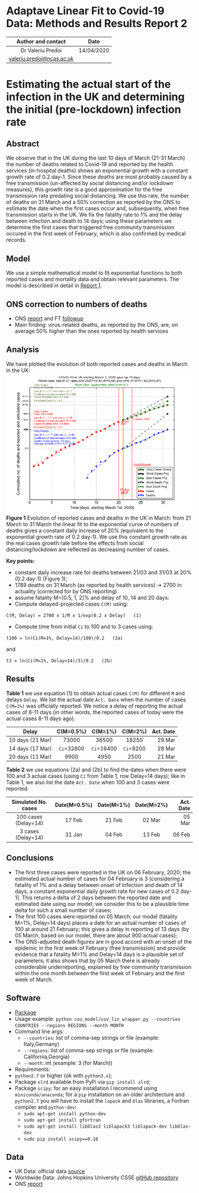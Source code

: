 # Adaptave Linear Fit to Covid-19 Data: Methods and Results Report 2

Author and contact   |  Date
:-------------------:|:---------:
Dr Valeriu Predoi    | 14/04/2020
<valeriu.predoi@ncas.ac.uk> |

# Estimating the actual start of the infection in the UK and determining the initial (pre-lockdown) infection rate

## Abstract

We observe that in the UK during the last 10 days of March (21-31 March) the number of deaths related to Covid-19 and reported
by the health services (in-hospital deaths) shows an exponential growth with a constant growth rate of 0.2 day-1. Since these deaths
are most probably caused by a free transmission (un-affected by social distancing and/or lockdown measures), this growth
rate is a good approximation for the free transmission rate predating social distancing. We use this rate,
the number of deaths on 31 March and a 50% correction as reported by the ONS to estimate the date when the first cases
occur and, subsequently, when free transmission starts in the UK. We fix the fatality rate to 1% and the delay between infection and
death to 14 days; using these parameters we determine the first cases that triggered free community transmission occured
in the first week of February, which is also confirmed by medical records.

## Model

We use a simple mathematical model to fit exponential functions
to both reported cases and mortality data and obtain relevant parameters. The model is described in detail in
[Report 1](https://github.com/valeriupredoi/COVID-19_LINEAR/blob/master/Reports/report_11-04-2020.md).

## ONS correction to numbers of deaths

 - ONS [report](https://www.ons.gov.uk/peoplepopulationandcommunity/birthsdeathsandmarriages/deaths/bulletins/deathsregisteredweeklyinenglandandwalesprovisional/weekending3april2020#main-points) and FT [followup](https://www.ft.com/content/99220450-b0f2-4779-a768-90d199d1348c?fbclid=IwAR0yVcflr0wwfD4pyIqjqGiXl_YLqFR8TtXZcepi8UoAU-tlaZFFWQIcV3Y)
- Main finding: virus-related deaths, as reported by the ONS, are, on average 50%
  higher than the ones reported by health services

## Analysis

We have plotted the evolution of both reported cases and deaths in March in the UK:
![march](https://github.com/valeriupredoi/COVID-19_LINEAR/blob/master/anciliaries/country_plots_03-2020/uk_evolution_20-03_31-03_2020/31-03.png)
**Figure 1** Evolution of reported cases and deaths in the UK in March: from 21 March to 31 March the linear fit
to the exponential curve of numbers of deaths gives a constant daily increase of 20% (equivalent to the exponential
growth rate of 0.2 day-1). We use this constant growth rate as the real cases growth rate before the effects from
social distancing/lockdown are reflected as decreasing number of cases.

**Key points:**

- constant daily increase rate for deaths between 21/03 and 31/03 at 20% (0.2 day-1) (Figure 1);
- 1789 deaths on 31 March (as reported by health services) -> 2700 in actuality (corrected for by ONS
  reporting)
- assume fatality M=[0.5, 1, 2]% and delay of 10, 14 and 20 days:
- Compute delayed-projected cases `C(M)` using:

```
C(M, Delay) = 2700 x 1/M x 1/exp(0.2 x Delay)   (1)
```

- Compute time from initial `Ci` to 100 and to 3 cases using:

```
t100 = ln(Ci(M=1%, Delay=14)/100)/0.2   (2a)
```
and
```
t3 = ln(Ci(M=1%, Delay=14)/3)/0.2   (2b)
```

## Results

**Table 1** we use equation (1) to obtain actual cases `C(M)` for different `M` and delays `Delay`.
We list the actual date `Act. Date` when the number of cases `C(M=1%)` was officially reported.
We notice a delay of reporting the actual cases of 8-11 days (in other words, the reported cases of today were
the actual cases 8-11 days ago).

Delay  | C(M=0.5%) | C(M=1%) | C(M=2%) | Act. Date
:-----:|:---------:|:-------:|:-------:|-----------:
10 days (21 Mar) | 73000 | 36500 | 18250 | 29 Mar
14 days (17 Mar) | `Ci`=32800 | `Ci`=16400 | `Ci`=8200 | 28 Mar
20 days (11 Mar) | 9900 | 4950 | 2500 | 21 Mar

**Table 2** we use equations (2a) and (2b) to find the dates when there were 100 and 3 actual cases
(using `Ci` from Table 1, row Delay=14 days); like in Table 1, we also list the date `Act. Date` when 100 and 3
cases were reported.

Simulated No. cases | Date(M=0.5%) | Date(M=1%) | Date(M=2%) | Act. Date
:------------------:|:------------:|:----------:|:----------:|-----------:
100 cases (Delay=14) | 17 Feb | 21 Feb | 02 Mar    | 05 Mar |
3 cases (Delay=14) | 31 Jan  | 04 Feb | 13 Feb | 06 Feb |

## Conclusions

- The first three cases were reported in the UK on 06 February, 2020; the estimated
  actual number of cases for 04 February is 3 (considering a fatality
  of 1% and a delay between onset of infection and death of 14 days, a constant exponential
  daily growth rate for new cases of 0.2 day-1). This returns a delta of 2 days between the reported date and
  estimated date using our model; we consider this to be a plausible time delta for such a small number of cases;
- The first 100 cases were reported on 05 March; our model (fatality M=1%, Delay=14 days) places a date for an actual
  number of cases of 100 at around 21 February; this gives a delay in reporting of 13 days
  (by 05 March, based on our model, there are about 900 actual cases);
- The ONS-adjusted death figures are in good accord with an onset of the epidemic in the first week of February (free transmission)
  and provide evidence that a fatality M=1% and Delay=14 days is a plausible set of parameters; it also shows that
  by 05 March there is already considerable underreporting, explained by free community transmission
  within the one month between the first week of February and the first week of March.

## Software

- [Package](https://github.com/valeriupredoi/COVID-19_LINEAR/blob/master/cov_model)
- Usage example: `python cov_model/cov_lin_wrapper.py --countries COUNTRIES --regions REGIONS --month MONTH`
- Command line args:
  - `--countries`: list of comma-sep strings or file (example: Italy,Germany)
  - `--regions`: list of comma-sep strings or file (example: California,Georgia)
  - `--month`: int (example: 3 (for March))
- Requirements:
- `python2.7` or higher (ok with `python3.x`);
- Package `xlrd` available from PyPi via `pip install xlrd`;
- Package `scipy`: for an easy installation I recommend using `miniconda/anaconda`;
  for a `pip` installation on an older architecture and `python2.7` you will have
  to install the `lapack` and `blas` libraries, a Fortran compiler and `python-dev`:
  - `sudo apt-get install python-dev`
  - `sudo apt-get install gfortran`
  - `sudo apt-get install libblas3 liblapack3 liblapack-dev libblas-dev`
  - `sudo pip install scipy==0.16`

## Data

- UK Data: official data [source](https://www.gov.uk/government/publications/covid-19-track-coronavirus-cases)
- Worldwide Data: Johns Hopkins University CSSE [gitHub repository](https://github.com/CSSEGISandData/COVID-19/tree/master/csse_covid_19_data/csse_covid_19_daily_reports)
- ONS [report](https://www.ons.gov.uk/peoplepopulationandcommunity/birthsdeathsandmarriages/deaths/bulletins/deathsregisteredweeklyinenglandandwalesprovisional/weekending3april2020#main-points)
